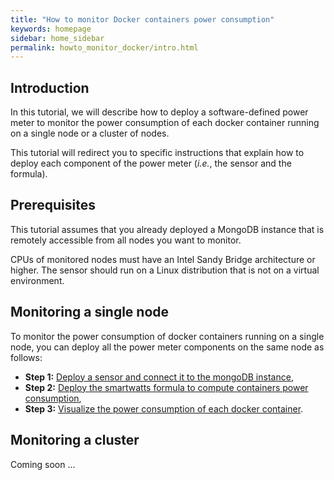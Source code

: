 ```yaml
---
title: "How to monitor Docker containers power consumption"
keywords: homepage
sidebar: home_sidebar 
permalink: howto_monitor_docker/intro.html
---
```


## Introduction

In this tutorial, we will describe how to deploy a software-defined power meter to monitor the power consumption of each docker container running on a single node or a cluster of nodes.

This tutorial will redirect you to specific instructions that explain how to deploy each component of the power meter (_i.e._, the sensor and the formula).

## Prerequisites
This tutorial assumes that you already deployed a MongoDB instance that is remotely accessible from all nodes you want to monitor.

CPUs of monitored nodes must have an Intel Sandy Bridge architecture or higher.
The sensor should run on a Linux distribution that is not on a virtual environment.

## Monitoring a single node

To monitor the power consumption of docker containers running on a single node, you can deploy all the power meter components on the same node as follows:

* **Step 1:** [Deploy a sensor and connect it to the mongoDB instance](/howto_monitor_docker/deploy_sensor.html),
* **Step 2:** [Deploy the smartwatts formula to compute containers power consumption](/howto_monitor_docker/deploy_formula.html),
* **Step 3:** [Visualize the power consumption of each docker container](/howto_monitor_docker/connect_to_grafana.html).


## Monitoring a cluster

Coming soon ...
<!-- To monitor the global power consumption of a cluster, you need to follow almost the same step as to monitor a single node: -->
<!-- * **Step 1:** [Deploy one sensor per monitored node and connect it to the mongoDB instance](/howto_monitor_global/deploy_sensor.html). Label to each sensor (using the option `-n`) to track the power consumption per node; -->
<!-- * **Step 2:** [Start one RAPL formula to process the data collected by all the sensors](/howto_monitor_global/deploy_formula.html); -->
<!-- * **Step 3:** [Visualize the power consumption of your nodes](/howto_monitor_global/connect_to_grafana.html) -->

<!-- When using the mongo client to access the power consumption data, you can use the metadata field `sensor` to match power consumption with monitored nodes. -->

